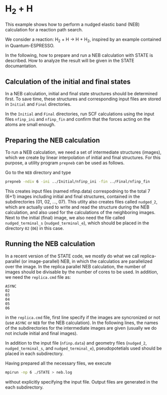 # H<sub>2</sub> + H

This example shows how to perform a nudged elastic band (NEB) calculation for a reaction path search.

We consider a reaction: H<sub>2</sub> + H &rarr; H + H<sub>2</sub>, inspired by an example contained in Quantum-ESPRESSO.

In the following, how to prepare and run a NEB calculation  with STATE is described. How to analyze the result will be given in the STATE documantation.

## Calculation of the initial and final states

In a NEB calculation, initial and final state structures should be determined first.
To save time, these structures and corresponding input files are stored in ``Initial`` and ``Final`` directories.

In the ``Initial`` and ``Final`` directories, run SCF calculations using the input files ``nfinp_ini`` and ``nfinp_fin`` and confirm that the forces acting on the atoms are small enough.


## Preparing the NEB calculation

To run a NEB calculation, we need a set of intermediate structures (images), which we create by linear interpolation of initial and final structures. For this purpose, a utility program ``prepneb`` can be used as follows.

Go to the ``NEB`` directory and type

```bash
prepneb -ndiv 6 -ini ../Initial/nfinp_ini -fin ../Final/nfinp_fin
```

This creates input files (named nfinp.data) correspodning to the total 7 (6+1) images including initial and final structures, contained in the subdirectories (01, 02, ..., 07). This utlity also creates files called ``nudged_2``, which are actually used to write and read the structure during the NEB calculation, and also used for the calculations of the neighboring images. Next to the initial (final) image, we also need the file called ``nudged_terminal_s`` (``nudged_terminal_e``), which should be placed in the directory ``02`` (``06``) in this case.

## Running the NEB calculation

In a recent version of the STATE code, we mostly do what we call replica-parallel (or image-parallel) NEB, in which the calculatios are parallelized over the image. In the replica parallel NEB calculation, the number of images should be divisable by the number of cores to be used.
In addition, we need the ``replica.cmd`` file as:

    ASYNC
    02
    03
    04
    05
    06

in the ``replica.cmd`` file, first line specify if the images are syncronized or not (use ``ASYNC`` or ``NEB`` for the NEB calculation).
In the following lines, the names of the subdirectories for the intermediate images are given (usually we do not include initial and final images).

In addition to the input file (``nfinp.data``) and geometry files (``nudged_2``, ``nudged_terminal_s``, and ``nudged_terminal_e``), pseudopotetials used should be placed in each subdirectory.

Having prepared all the necessary files, we execute

```bash
mpirun -np 6 ./STATE > neb.log
```

without explicitly specifying the input file. Output files are generated in the each subdirectory.
